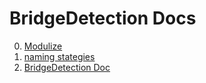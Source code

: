 BridgeDetection Docs
====================

0. [Modulize](doc/modulize.md)
0. [naming stategies](doc/nameing-strategies.md)
0. [BridgeDetection Doc](doc/README_BridgeDetection.md)


